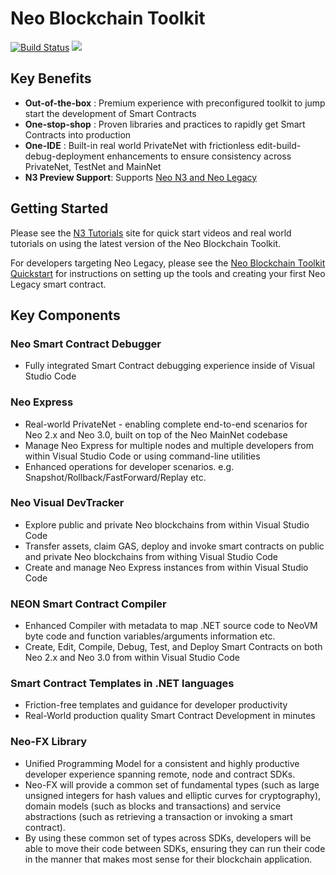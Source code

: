 <!-- markdownlint-enable -->
# Neo Blockchain Toolkit

[![Build Status](https://dev.azure.com/NGDSeattle/Public/_apis/build/status/neo-project.neo-blockchain-toolkit?branchName=master)](https://dev.azure.com/NGDSeattle/Public/_build/latest?definitionId=25&branchName=master)
[![](https://vsmarketplacebadges.dev/version-short/ngd-seattle.neo-blockchain-toolkit.svg)](https://marketplace.visualstudio.com/items?itemName=ngd-seattle.neo-blockchain-toolkit)

## Key Benefits

- **Out-of-the-box** : Premium experience with preconfigured toolkit to jump start
  the development of Smart Contracts
- **One-stop-shop** : Proven libraries and practices to rapidly get Smart Contracts
  into production
- **One-IDE** : Built-in real world PrivateNet with frictionless
  edit-build-debug-deployment enhancements to ensure consistency across PrivateNet,
  TestNet and MainNet
- **N3 Preview Support**: Supports [Neo N3 and Neo Legacy](https://medium.com/neo-smart-economy/introducing-neo-n3-the-next-evolution-of-the-neo-blockchain-b2960c4def6e)

## Getting Started

Please see the [N3 Tutorials](https://developers.neo.org/tutorials/2021/05/27/getting-started-with-the-neo-blockchain-toolkit) site for quick start
videos and real world tutorials on using the latest version of the Neo Blockchain Toolkit.

For developers targeting Neo Legacy, please see the [Neo Blockchain Toolkit Quickstart](https://github.com/neo-project/neo-blockchain-toolkit/blob/master/quickstart.md)
for instructions on setting up the tools and creating your first Neo Legacy smart contract.

## Key Components

### Neo Smart Contract Debugger

- Fully integrated Smart Contract debugging experience inside of Visual Studio Code

### Neo Express

- Real-world PrivateNet - enabling complete end-to-end scenarios for Neo 2.x and
  Neo 3.0, built on top of the Neo MainNet codebase
- Manage Neo Express for multiple nodes and multiple developers from within Visual
  Studio Code or using command-line utilities
- Enhanced operations for developer scenarios. e.g. Snapshot/Rollback/FastForward/Replay etc.

### Neo Visual DevTracker

- Explore public and private Neo blockchains from within Visual Studio Code
- Transfer assets, claim GAS, deploy and invoke smart contracts on public and
  private Neo blockchains from withing Visual Studio Code
- Create and manage Neo Express instances from within Visual Studio Code

### NEON Smart Contract Compiler

- Enhanced Compiler with metadata to map .NET source code to NeoVM byte code and
  function variables/arguments information etc.
- Create, Edit, Compile, Debug, Test, and Deploy Smart Contracts on both Neo 2.x
  and Neo 3.0 from within Visual Studio Code

### Smart Contract Templates in .NET languages

- Friction-free templates and guidance for developer productivity
- Real-World production quality Smart Contract Development in minutes

### Neo-FX Library

- Unified Programming Model for a consistent and highly productive developer
  experience spanning remote, node and contract SDKs.
- Neo-FX will provide a common set of fundamental types (such as large unsigned
  integers for hash values and elliptic curves for cryptography), domain models
  (such as blocks and transactions) and service abstractions (such as retrieving
  a transaction or invoking a smart contract).
- By using these common set of types across SDKs, developers will be able to move
  their code between SDKs, ensuring they can run their code in the manner that
  makes most sense for their blockchain application.
